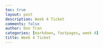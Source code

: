 ```yaml
---
toc: true
layout: post
description: Week 4 Ticket
comments: false
author: Don Tran
categories: [markdown, fastpages, week 4]
title: Week 4 Ticket
---
```

